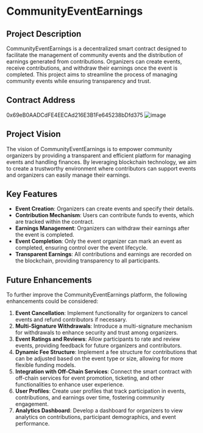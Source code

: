 # CommunityEventEarnings

## Project Description
CommunityEventEarnings is a decentralized smart contract designed to facilitate the management of community events and the distribution of earnings generated from contributions. Organizers can create events, receive contributions, and withdraw their earnings once the event is completed. This project aims to streamline the process of managing community events while ensuring transparency and trust.

## Contract Address
0x69eB0AADCdFE4EECAd216E3B1Fe645238bDfd375
![image](https://github.com/user-attachments/assets/79ac9984-58fe-4355-8cc1-89b53c6b3802)


## Project Vision
The vision of CommunityEventEarnings is to empower community organizers by providing a transparent and efficient platform for managing events and handling finances. By leveraging blockchain technology, we aim to create a trustworthy environment where contributors can support events and organizers can easily manage their earnings.

## Key Features
- **Event Creation**: Organizers can create events and specify their details.
- **Contribution Mechanism**: Users can contribute funds to events, which are tracked within the contract.
- **Earnings Management**: Organizers can withdraw their earnings after the event is completed.
- **Event Completion**: Only the event organizer can mark an event as completed, ensuring control over the event lifecycle.
- **Transparent Earnings**: All contributions and earnings are recorded on the blockchain, providing transparency to all participants.

## Future Enhancements
To further improve the CommunityEventEarnings platform, the following enhancements could be considered:

1. **Event Cancellation**: Implement functionality for organizers to cancel events and refund contributors if necessary.
2. **Multi-Signature Withdrawals**: Introduce a multi-signature mechanism for withdrawals to enhance security and trust among organizers.
3. **Event Ratings and Reviews**: Allow participants to rate and review events, providing feedback for future organizers and contributors.
4. **Dynamic Fee Structure**: Implement a fee structure for contributions that can be adjusted based on the event type or size, allowing for more flexible funding models.
5. **Integration with Off-Chain Services**: Connect the smart contract with off-chain services for event promotion, ticketing, and other functionalities to enhance user experience.
6. **User  Profiles**: Create user profiles that track participation in events, contributions, and earnings over time, fostering community engagement.
7. **Analytics Dashboard**: Develop a dashboard for organizers to view analytics on contributions, participant demographics, and event performance.


